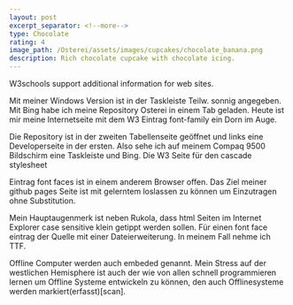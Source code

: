 ```yaml
---
layout: post
excerpt_separator: <!--more-->
type: Chocolate
rating: 4
image_path: /Osterei/assets/images/cupcakes/chocolate_banana.png
description: Rich chocolate cupcake with chocolate icing.
---
```

W3schools support additional information for web sites.

Mit meiner Windows Version ist in der Taskleiste Teilw. sonnig angegeben. Mit Bing habe ich meine Repository
Osterei in einem Tab geladen. Heute ist mir meine Internetseite mit dem W3 Eintrag font-family ein Dorn im Auge.

Die Repository ist in der zweiten Tabellenseite geöffnet und links eine Developerseite in der ersten.
Also sehe ich auf meinem Compaq 9500 Bildschirm eine Taskleiste und Bing. Die W3 Seite für den cascade stylesheet

Eintrag font faces ist in einem anderem Browser offen. Das Ziel meiner github pages Seite ist mit gelerntem
loslassen zu können um Einzutragen ohne Substitution.

Mein Hauptaugenmerk ist neben Rukola, dass html Seiten im Internet Explorer case sensitive klein getippt werden sollen.
Für einen font face eintrag der Quelle mit einer Dateierweiterung. In meinem Fall nehme ich TTF.

Offline Computer werden auch embeded genannt. Mein Stress auf der westlichen Hemisphere ist auch der wie von allen
schnell programmieren lernen um Offline Systeme entwickeln zu können, den auch Offlinesysteme werden markiert(erfasst)[scan].
